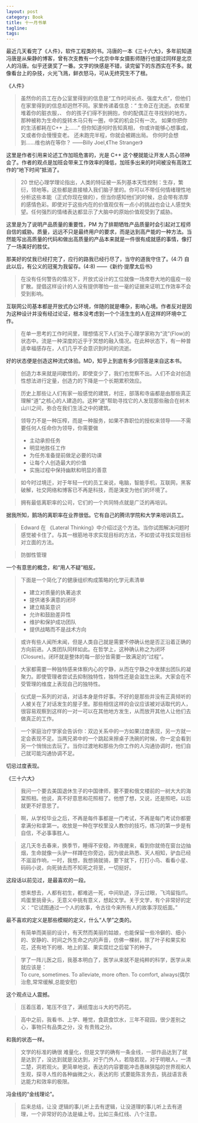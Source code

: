 ```yaml
---
layout: post
category: Book
title: 十一月书单
tagline:
tags: 
---
```


最近几天看完了《人件》，软件工程类的书。冯唐的一本《三十六大》，多年前知道冯唐是从柴静的博客，曾有次支教有一个北京中年女摄影师随行也提过同样是北京人的冯唐。似乎还褒奖了一番。文字的快感是不错，读完留下的东西实在不多。就像看台上的杂技，火光飞溅，鲜衣怒马，可从无终究生不了根。

《人件》

> 虽然你的员工在办公室里得到的信息是“工作时间长点、强度大点”，但他们在家里得到的信息却迥然不同。家里传递着信息：“
> 生命正在流逝。衣柜里堆着你的脏衣服，、
> 你的孩子们得不到拥抱，你的配偶正在寻找别的地方。
> 那种被称为生命的旋转木马只有一圈，中奖的机会只有一次。
> 如果你把你的生活都耗在C++ 上……”
> 但你知道何时告知真相，
> 你或许能够心想事成，又或者你会慢慢变老。
> 还未跑完半程，你就会被踢出局。
> 你何时会想到……维也纳在等你？
> ——Billy Joel,《The Stranger》

这里是作者引用来论述工作加班危害的，光是 C++ 这个梗就能让开发人员心领神会了。作者的观点是加班会带来工作效率的降低，加班多出来的时间被没有高效工作的“地下时间”抵消了。

> 20 世纪心理学理论指出，人类的特征被一系列基本天性控制：生存，繁衍，领地等。这些都是直接植入我们脑子里的。你可以不带任何情绪理性地分析这些本能（正式你现在做的），但当你感知他们的时候，总会带有浓厚的感情色彩。即使对于这些内在的价值观仅有一点小的挑战也会让人感觉失望。任何强烈的情绪表达都显示了大脑中的原始价值观受到了威胁。

这里是为了说明产品质量的重要性，PM 为了排期牺牲产品质量时会引起对工程师自信的威胁。质量，远远不只是最终用户的要求，而是达到高产能的一种方法。当然能写出高质量的代码和做出高质量的产品本来就是一件很有成就感的事情，像打了一场美好的胜仗。

那美好的仗我已经打完了，应行的路我已经行尽了，当守的道我守住了。(4:7)  自此以后，有公义的冠冕为我留存。(4:8) ——《新约·提摩太后书》

> 在没有任何警告的情况下，开放式设计的工位就像一场席卷大地的瘟疫一般扩散。提倡这样设计的人没有提供哪怕一丝一毫的证据来证明工作效率不会受到影响。

互联网公司基本都是开放式办公环境，伴随的就是嘈杂，影响心境。作者反对是因为这种设计并没有经过论证，根本没考虑到一个个活生生的人在这样的环境中工作。

> 在单一思考的工作时间里，理想情况下人们处于心理学家称为“流”(Flow)的状态中。流是一种深度的近乎于冥想的融入情况。在此种状态下，有一种普适幸福感存在，人们几乎不会意识到时间的流逝。

好的状态便是创造这种流式体验。MD，知乎上到底有多少回答是来自这本书。

> 创造力本来就是间歇性的，即使变少了，我们也觉察不出。人们不会对创造性想法进行定量，创造力的下降是一个长期累积效应。

> 历史上那些让人们有家一般感觉的建筑，村庄，部落和寺庙都是由那些真正理解“道”之核心的人建造的。这种“道”帮助寻找它的人发现那些融合在树木山川之间，弥合在我们生活之中的建筑。

> 领导力不是一种压榨，而是一种服务，如果不靠职位的授权来领导——不需要任何人任命你为领导，你需要做
> * 主动承担任务
> * 明显地胜任工作
> * 为任务准备提前做足必要的功课
> * 让每个人创造最大的价值
> * 实施过程中保持幽默和明显的善意

> 如今时过境迁，对于年轻一代的员工来说，电脑，智能手机，互联网，黑客破解，社交网络和博客已不再是科技，而是演变为他们的环境了。

> 拥有最低离职率的公司，它们的一个共同特点就是广泛的再培训。 

据我所知，鹅场的离职率在业界很低。它有自己的腾讯学院和大学来培训员工。

> Edward 在 《Lateral Thinking》中介绍过这个方法。当你试图解决问题时感觉被卡住了。与其一根筋地寻求实现目标的方法，不如尝试寻找实现目标对立面的方法。

> 防御性管理

一个有意思的概念，和“用人不疑”相反。

> 下面是一个简化了的健康组织构成策略的化学元素清单
> * 建立对质量的执著追求
> * 提供诸多满意的闭环
> * 建立精英意识
> * 允许和鼓励差异性
> * 维护和保护成功团队
> * 提供战略而不是战术方向

> 或许有些人闻所未闻，但是人类自己就是需要不停确认他是否正沿着正确的方向前进。人类团队同样如此。在哲学上，这种确认称之为闭环(Closure)。闭环就是整体的每一部分皆需要一致满足的“过程”。

> 大家都需要一种独特感来体察内心的宁静，从而在宁静之中发酵出团队的凝聚力。即使管理者尝试去抑制独特性，独特性还是会滋生出来。大家会在不受管理的维度上表现自己的独特性。

> 仪式是一系列的对话，对话本身是件好事。不好的是那些并没有正真倾听的人被关在了对话发生的屋子里。那些相信这样的会议应该被对话取代的人，很容易观察到这样的一对一可以在其他地方发生，从而放开其他人让他们去做真正的工作。

> 一个家庭治疗学家会告诉你：双边关系中的一方如果过度表现，另一方就一定会表现不足。当两兄弟中的一个跳起来擦桌子洗碗的时候，你一定会看到另一个悄悄出去玩了。当你过渡地和那些为你工作的人沟通协调时，他们自己就可能沟通协调不足。

切忌过度表现。


《三十六大》

> 我问一个要去美国退休生子的中国律师，要不要和俄文楼前的一树大大的海棠照相。他说，真不好意思和花照相了。他想了想，又说，还是照吧，以后就更不好意思了。

> 啊，从学校毕业之后，不再是每件事都是一门考试，不再是每门考试你都要拿满分和拿第一。收放是一种在学校里没人教你的技巧，练习的第一步是有自信，不必事事胜人。

> 这几天冬去春来，换季节，睡得不安稳，昨夜醒来，看到你就倚在窗台边抽烟，生命就像一头驴一样蹲在你旁边，因为彼此熟悉、天人相知，驴血已经不滋滋作响，一时，我想，我想骑就骑，要下就下，打打小鸟、看看小星、码码小说，向死骑去而不知死之将至，一切挺好。

这段话以前见过，是最喜欢的一段。

> 想来想去，人都有初生，都难逃一死，中间轨迹，浮云过眼，飞鸿留指爪。鸡蛋里挑骨头，无意义中挑有意义，想起文学。关于文学，有个非常好的定义：“它试图通过一个人的故事，令古往今来所有人的故事浮现纸面。”

最不喜欢的定义是那些模糊的定义，什么“人学”之类的。

>  有简单而美丽的设计，有天然而美丽的姑娘，也能保留一些冷僻的、细小的、安静的、时间之外生命之内的声音，仿佛一棵树，除了叶子和果实和花，还有地下的根、地上的茎、果实腐烂之后留下的种子。

> 学了一阵儿医之后，我基本明白了，医学从来就不是纯粹的科学，医学从来就应该是：To cure, sometimes. To alleviate, more often. To comfort, always(偶尔治愈,常常缓解,总能安慰)

这个观点让人震撼。

> 压着压着，笔压不住了，满纸霪出斗大的芍药花。

> 高中之前，我看书、上学、睡觉，食蔬食饮水，三年不窥园，很少差别之心，事物只有品类之分，没 有贵贱之分。

和我的状态一样。

> 文学的标准的确很 难量化，但是文学的确有一条金线，一部作品达到了就是达到了，没达到就是没达到，对于门外人，若隐若现，对于明眼人，一清二楚，洞若观火。更简单地说，表达的内容要能冲击愚昧狭隘的世界观和人生观，探寻人性的各种幽微之火，表达的形 式要能陈言务去，挑战语言表达能力和效率的极限。 　　 

冯金线的“金线理论”。

> 后来总结，让没 逻辑的事儿听上去有逻辑，让没道理的事儿听上去有道理，一个非常好的办法是编上号。比如三条红线、八个注意。